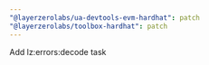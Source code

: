 ```yaml
---
"@layerzerolabs/ua-devtools-evm-hardhat": patch
"@layerzerolabs/toolbox-hardhat": patch
---
```


Add lz:errors:decode task
